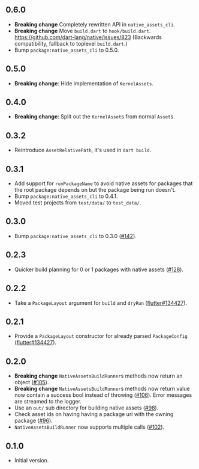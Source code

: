 ## 0.6.0

- **Breaking change** Completely rewritten API in `native_assets_cli`.
- **Breaking change** Move `build.dart` to `hook/build.dart`.
  https://github.com/dart-lang/native/issues/823
  (Backwards compatibility, fallback to toplevel `build.dart`.)
- Bump `package:native_assets_cli` to 0.5.0.

## 0.5.0

- **Breaking change**: Hide implementation of `KernelAssets`.

## 0.4.0

- **Breaking change**: Split out the `KernelAsset`s from normal `Asset`s.

## 0.3.2

- Reintroduce `AssetRelativePath`, it's used in `dart build`.

## 0.3.1

- Add support for `runPackageName` to avoid native assets for packages that
  the root package depends on but the package being run doesn't.
- Bump `package:native_assets_cli` to 0.4.1.
- Moved test projects from `test/data/` to `test_data/`.

## 0.3.0

- Bump `package:native_assets_cli` to 0.3.0
  ([#142](https://github.com/dart-lang/native/issues/142)).

## 0.2.3

- Quicker build planning for 0 or 1 packages with native assets
  ([#128](https://github.com/dart-lang/native/issues/128)).

## 0.2.2

- Take a `PackageLayout` argument for `build` and `dryRun`
  ([flutter#134427](https://github.com/flutter/flutter/issues/134427)).

## 0.2.1

- Provide a `PackageLayout` constructor for already parsed `PackageConfig`
  ([flutter#134427](https://github.com/flutter/flutter/issues/134427)).

## 0.2.0

- **Breaking change** `NativeAssetsBuildRunner`s methods now return an object
  ([#105](https://github.com/dart-lang/native/issues/105)).
- **Breaking change** `NativeAssetsBuildRunner`s methods now return value now
  contain a success bool instead of throwing
  ([#106](https://github.com/dart-lang/native/issues/106)). Error messages are
  streamed to the logger.
- Use an `out/` sub directory for building native assets
  ([#98](https://github.com/dart-lang/native/issues/98)).
- Check asset ids on having having a package uri with the owning package
  ([#96](https://github.com/dart-lang/native/issues/96)).
- `NativeAssetsBuildRunner` now supports multiple calls
  ([#102](https://github.com/dart-lang/native/issues/102)).

## 0.1.0

- Initial version.
